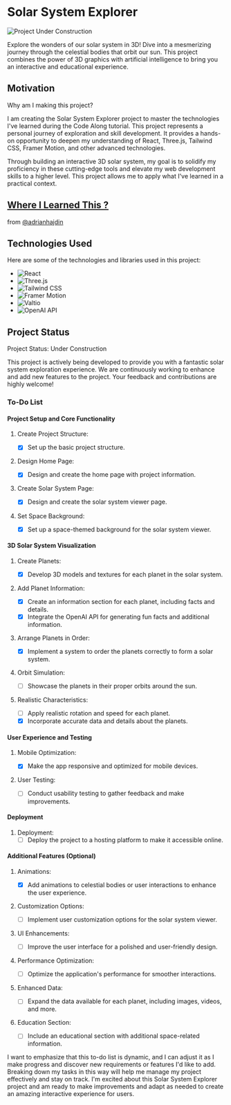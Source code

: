 Solar System Explorer
=====================

![Project Under Construction](https://img.shields.io/badge/Project-Under%20Construction-orange)

Explore the wonders of our solar system in 3D! Dive into a mesmerizing journey through the celestial bodies that orbit our sun. This project combines the power of 3D graphics with artificial intelligence to bring you an interactive and educational experience.

Motivation
----------

Why am I making this project?

I am creating the Solar System Explorer project to master the technologies I've learned during the Code Along tutorial. This project represents a personal journey of exploration and skill development. It provides a hands-on opportunity to deepen my understanding of React, Three.js, Tailwind CSS, Framer Motion, and other advanced technologies.

Through building an interactive 3D solar system, my goal is to solidify my proficiency in these cutting-edge tools and elevate my web development skills to a higher level. This project allows me to apply what I've learned in a practical context.


[Where I Learned This ?](https://www.youtube.com/watch?v=tllZWCQZ9_0&list=PLBVsUxSk6q0JyCiYNPpbKmRaopK5a-brL&index=10&t=8067s) 
--------------
from [@adrianhajdin](https://github.com/adrianhajdin/project_threejs_ai)


Technologies Used
-----------------

Here are some of the technologies and libraries used in this project:

-   ![React](https://img.shields.io/badge/React-16.0%2B-blue)
-   ![Three.js](https://img.shields.io/badge/Three.js-3D%20Graphics-brightgreen)
-   ![Tailwind CSS](https://img.shields.io/badge/Tailwind%20CSS-Utility%20First-green)
-   ![Framer Motion](https://img.shields.io/badge/Framer%20Motion-Animations-orange)
-   ![Valtio](https://img.shields.io/badge/Valtio-State%20Management-lightgrey)
-   ![OpenAI API](https://img.shields.io/badge/OpenAI%20API-Text%20Generation-blue)

Project Status
--------------

Project Status: Under Construction

This project is actively being developed to provide you with a fantastic solar system exploration experience. We are continuously working to enhance and add new features to the project. Your feedback and contributions are highly welcome!

### To-Do List

#### Project Setup and Core Functionality

1.  Create Project Structure:

    -   [x]  Set up the basic project structure.
2.  Design Home Page:

    -   [x]  Design and create the home page with project information.
3.  Create Solar System Page:

    -   [x]  Design and create the solar system viewer page.
4.  Set Space Background:

    -   [x]  Set up a space-themed background for the solar system viewer.

#### 3D Solar System Visualization

1.  Create Planets:

    -   [x]  Develop 3D models and textures for each planet in the solar system.
2.  Add Planet Information:

    -   [x]  Create an information section for each planet, including facts and details.
    -   [x]  Integrate the OpenAI API for generating fun facts and additional information.
3.  Arrange Planets in Order:

    -   [x]  Implement a system to order the planets correctly to form a solar system.
4.  Orbit Simulation:

    -   [ ]  Showcase the planets in their proper orbits around the sun.
5.  Realistic Characteristics:

    -   [ ]  Apply realistic rotation and speed for each planet.
    -   [x]  Incorporate accurate data and details about the planets.

#### User Experience and Testing

1.  Mobile Optimization:

    -   [x]  Make the app responsive and optimized for mobile devices.
2.  User Testing:

    -   [ ]  Conduct usability testing to gather feedback and make improvements.

#### Deployment

1.  Deployment:
    -   [ ]  Deploy the project to a hosting platform to make it accessible online.

#### Additional Features (Optional)

1.  Animations:

    -   [x]  Add animations to celestial bodies or user interactions to enhance the user experience.
2.  Customization Options:

    -   [ ]  Implement user customization options for the solar system viewer.
3.  UI Enhancements:

    -   [ ]  Improve the user interface for a polished and user-friendly design.
4.  Performance Optimization:

    -   [ ]  Optimize the application's performance for smoother interactions.
5.  Enhanced Data:

    -   [ ]  Expand the data available for each planet, including images, videos, and more.
6.  Education Section:

    -   [ ]  Include an educational section with additional space-related information.

I want to emphasize that this to-do list is dynamic, and I can adjust it as I make progress and discover new requirements or features I'd like to add. Breaking down my tasks in this way will help me manage my project effectively and stay on track. I'm excited about this Solar System Explorer project and am ready to make improvements and adapt as needed to create an amazing interactive experience for users.
